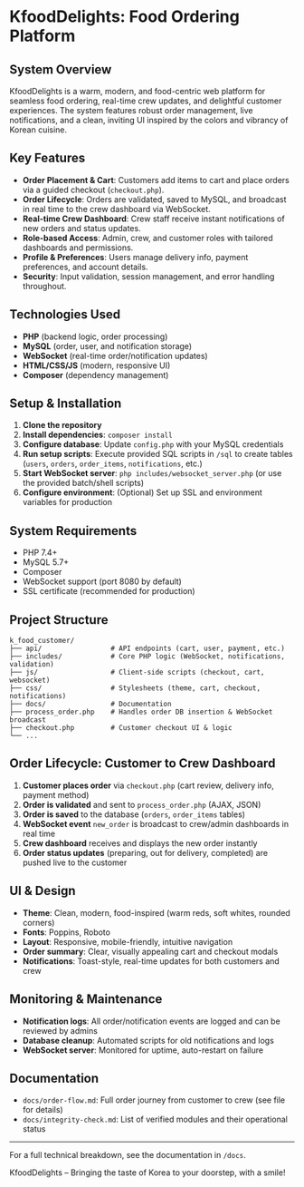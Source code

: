 # KfoodDelights: Food Ordering Platform

## System Overview

KfoodDelights is a warm, modern, and food-centric web platform for seamless food ordering, real-time crew updates, and delightful customer experiences. The system features robust order management, live notifications, and a clean, inviting UI inspired by the colors and vibrancy of Korean cuisine.

## Key Features

- **Order Placement & Cart**: Customers add items to cart and place orders via a guided checkout (`checkout.php`).
- **Order Lifecycle**: Orders are validated, saved to MySQL, and broadcast in real time to the crew dashboard via WebSocket.
- **Real-time Crew Dashboard**: Crew staff receive instant notifications of new orders and status updates.
- **Role-based Access**: Admin, crew, and customer roles with tailored dashboards and permissions.
- **Profile & Preferences**: Users manage delivery info, payment preferences, and account details.
- **Security**: Input validation, session management, and error handling throughout.

## Technologies Used

- **PHP** (backend logic, order processing)
- **MySQL** (order, user, and notification storage)
- **WebSocket** (real-time order/notification updates)
- **HTML/CSS/JS** (modern, responsive UI)
- **Composer** (dependency management)

## Setup & Installation

1. **Clone the repository**
2. **Install dependencies**: `composer install`
3. **Configure database**: Update `config.php` with your MySQL credentials
4. **Run setup scripts**: Execute provided SQL scripts in `/sql` to create tables (`users`, `orders`, `order_items`, `notifications`, etc.)
5. **Start WebSocket server**: `php includes/websocket_server.php` (or use the provided batch/shell scripts)
6. **Configure environment**: (Optional) Set up SSL and environment variables for production

## System Requirements

- PHP 7.4+
- MySQL 5.7+
- Composer
- WebSocket support (port 8080 by default)
- SSL certificate (recommended for production)

## Project Structure

```
k_food_customer/
├── api/                 # API endpoints (cart, user, payment, etc.)
├── includes/            # Core PHP logic (WebSocket, notifications, validation)
├── js/                  # Client-side scripts (checkout, cart, websocket)
├── css/                 # Stylesheets (theme, cart, checkout, notifications)
├── docs/                # Documentation
├── process_order.php    # Handles order DB insertion & WebSocket broadcast
├── checkout.php         # Customer checkout UI & logic
└── ...
```

## Order Lifecycle: Customer to Crew Dashboard

1. **Customer places order** via `checkout.php` (cart review, delivery info, payment method)
2. **Order is validated** and sent to `process_order.php` (AJAX, JSON)
3. **Order is saved** to the database (`orders`, `order_items` tables)
4. **WebSocket event** `new_order` is broadcast to crew/admin dashboards in real time
5. **Crew dashboard** receives and displays the new order instantly
6. **Order status updates** (preparing, out for delivery, completed) are pushed live to the customer

## UI & Design

- **Theme**: Clean, modern, food-inspired (warm reds, soft whites, rounded corners)
- **Fonts**: Poppins, Roboto
- **Layout**: Responsive, mobile-friendly, intuitive navigation
- **Order summary**: Clear, visually appealing cart and checkout modals
- **Notifications**: Toast-style, real-time updates for both customers and crew

## Monitoring & Maintenance

- **Notification logs**: All order/notification events are logged and can be reviewed by admins
- **Database cleanup**: Automated scripts for old notifications and logs
- **WebSocket server**: Monitored for uptime, auto-restart on failure

## Documentation

- `docs/order-flow.md`: Full order journey from customer to crew (see file for details)
- `docs/integrity-check.md`: List of verified modules and their operational status

---

For a full technical breakdown, see the documentation in `/docs`.

KfoodDelights – Bringing the taste of Korea to your doorstep, with a smile!
